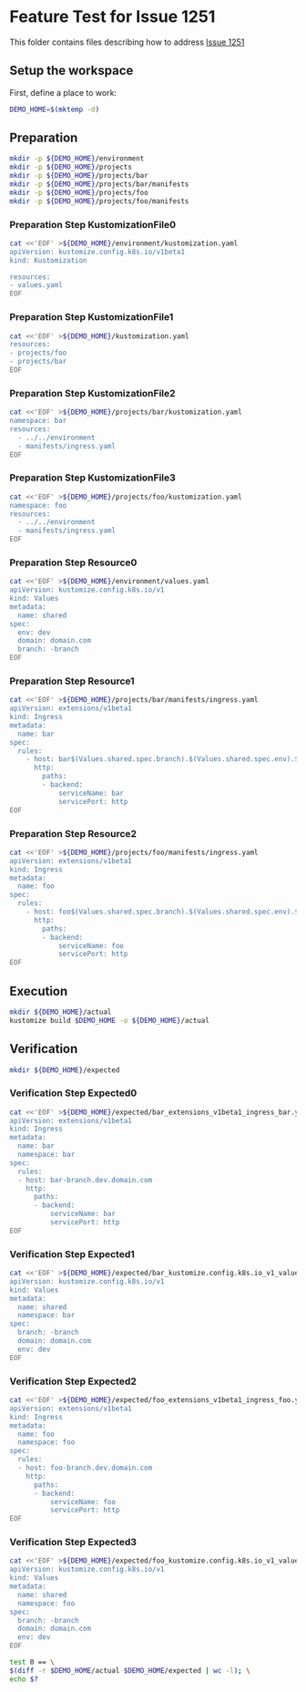 # Feature Test for Issue 1251


This folder contains files describing how to address [Issue 1251](https://github.com/kubernetes-sigs/kustomize/issues/1251)

## Setup the workspace

First, define a place to work:

<!-- @makeWorkplace @test -->
```bash
DEMO_HOME=$(mktemp -d)
```

## Preparation

<!-- @makeDirectories @test -->
```bash
mkdir -p ${DEMO_HOME}/environment
mkdir -p ${DEMO_HOME}/projects
mkdir -p ${DEMO_HOME}/projects/bar
mkdir -p ${DEMO_HOME}/projects/bar/manifests
mkdir -p ${DEMO_HOME}/projects/foo
mkdir -p ${DEMO_HOME}/projects/foo/manifests
```

### Preparation Step KustomizationFile0

<!-- @createKustomizationFile0 @test -->
```bash
cat <<'EOF' >${DEMO_HOME}/environment/kustomization.yaml
apiVersion: kustomize.config.k8s.io/v1beta1
kind: Kustomization

resources:
- values.yaml
EOF
```


### Preparation Step KustomizationFile1

<!-- @createKustomizationFile1 @test -->
```bash
cat <<'EOF' >${DEMO_HOME}/kustomization.yaml
resources:
- projects/foo
- projects/bar
EOF
```


### Preparation Step KustomizationFile2

<!-- @createKustomizationFile2 @test -->
```bash
cat <<'EOF' >${DEMO_HOME}/projects/bar/kustomization.yaml
namespace: bar
resources:
  - ../../environment
  - manifests/ingress.yaml
EOF
```


### Preparation Step KustomizationFile3

<!-- @createKustomizationFile3 @test -->
```bash
cat <<'EOF' >${DEMO_HOME}/projects/foo/kustomization.yaml
namespace: foo
resources:
  - ../../environment
  - manifests/ingress.yaml
EOF
```


### Preparation Step Resource0

<!-- @createResource0 @test -->
```bash
cat <<'EOF' >${DEMO_HOME}/environment/values.yaml
apiVersion: kustomize.config.k8s.io/v1
kind: Values
metadata:
  name: shared
spec:
  env: dev
  domain: domain.com
  branch: -branch
EOF
```


### Preparation Step Resource1

<!-- @createResource1 @test -->
```bash
cat <<'EOF' >${DEMO_HOME}/projects/bar/manifests/ingress.yaml
apiVersion: extensions/v1beta1
kind: Ingress
metadata:
  name: bar
spec:
  rules:
    - host: bar$(Values.shared.spec.branch).$(Values.shared.spec.env).$(Values.shared.spec.domain)
      http:
        paths:
        - backend:
            serviceName: bar
            servicePort: http
EOF
```


### Preparation Step Resource2

<!-- @createResource2 @test -->
```bash
cat <<'EOF' >${DEMO_HOME}/projects/foo/manifests/ingress.yaml
apiVersion: extensions/v1beta1
kind: Ingress
metadata:
  name: foo
spec:
  rules:
    - host: foo$(Values.shared.spec.branch).$(Values.shared.spec.env).$(Values.shared.spec.domain)
      http:
        paths:
        - backend:
            serviceName: foo
            servicePort: http
EOF
```

## Execution

<!-- @build @test -->
```bash
mkdir ${DEMO_HOME}/actual
kustomize build $DEMO_HOME -o ${DEMO_HOME}/actual
```

## Verification

<!-- @createExpectedDir @test -->
```bash
mkdir ${DEMO_HOME}/expected
```


### Verification Step Expected0

<!-- @createExpected0 @test -->
```bash
cat <<'EOF' >${DEMO_HOME}/expected/bar_extensions_v1beta1_ingress_bar.yaml
apiVersion: extensions/v1beta1
kind: Ingress
metadata:
  name: bar
  namespace: bar
spec:
  rules:
  - host: bar-branch.dev.domain.com
    http:
      paths:
      - backend:
          serviceName: bar
          servicePort: http
EOF
```


### Verification Step Expected1

<!-- @createExpected1 @test -->
```bash
cat <<'EOF' >${DEMO_HOME}/expected/bar_kustomize.config.k8s.io_v1_values_shared.yaml
apiVersion: kustomize.config.k8s.io/v1
kind: Values
metadata:
  name: shared
  namespace: bar
spec:
  branch: -branch
  domain: domain.com
  env: dev
EOF
```


### Verification Step Expected2

<!-- @createExpected2 @test -->
```bash
cat <<'EOF' >${DEMO_HOME}/expected/foo_extensions_v1beta1_ingress_foo.yaml
apiVersion: extensions/v1beta1
kind: Ingress
metadata:
  name: foo
  namespace: foo
spec:
  rules:
  - host: foo-branch.dev.domain.com
    http:
      paths:
      - backend:
          serviceName: foo
          servicePort: http
EOF
```


### Verification Step Expected3

<!-- @createExpected3 @test -->
```bash
cat <<'EOF' >${DEMO_HOME}/expected/foo_kustomize.config.k8s.io_v1_values_shared.yaml
apiVersion: kustomize.config.k8s.io/v1
kind: Values
metadata:
  name: shared
  namespace: foo
spec:
  branch: -branch
  domain: domain.com
  env: dev
EOF
```


<!-- @compareActualToExpected @test -->
```bash
test 0 == \
$(diff -r $DEMO_HOME/actual $DEMO_HOME/expected | wc -l); \
echo $?
```

